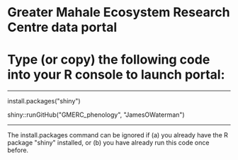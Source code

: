 # Greater Mahale Ecosystem Research Centre data portal

# Type (or copy) the following code into your R console to launch portal:

---

install.packages("shiny")

shiny::runGitHub("GMERC_phenology", "JamesOWaterman")

---

The install.packages command can be ignored if (a) you already have the R package "shiny" installed, or (b) you have already run this code once before.


